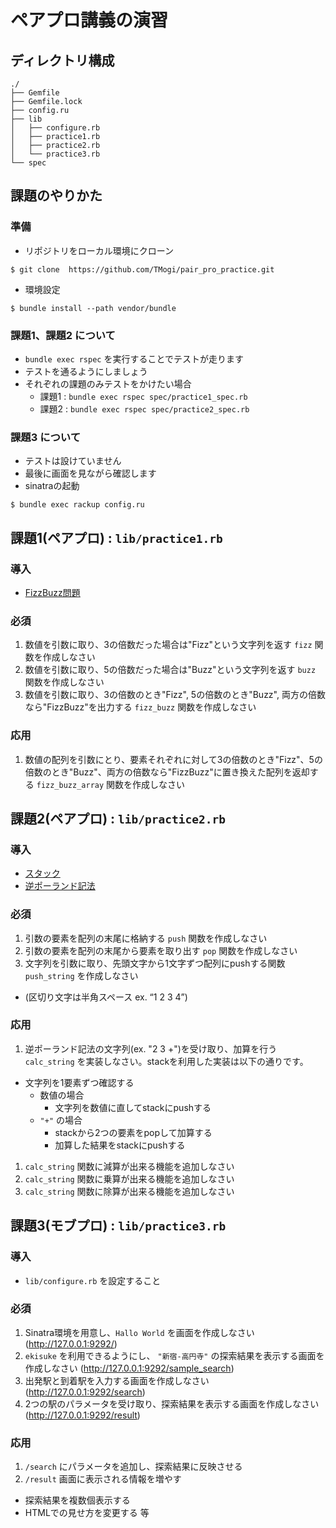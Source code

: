 # ペアプロ講義の演習

## ディレクトリ構成
```
./
├── Gemfile
├── Gemfile.lock
├── config.ru
├── lib
│   ├── configure.rb
│   ├── practice1.rb
│   ├── practice2.rb
│   └── practice3.rb
└── spec
```

## 課題のやりかた 
### 準備
+ リポジトリをローカル環境にクローン
```
$ git clone  https://github.com/TMogi/pair_pro_practice.git
```

+ 環境設定
```
$ bundle install --path vendor/bundle
```

### 課題1、課題2 について
+  `bundle exec rspec` を実行することでテストが走ります
+ テストを通るようにしましょう
+ それぞれの課題のみテストをかけたい場合
  + 課題1 : ` bundle exec rspec spec/practice1_spec.rb `
  + 課題2 : ` bundle exec rspec spec/practice2_spec.rb `

### 課題3 について
+ テストは設けていません
+ 最後に画面を見ながら確認します
+ sinatraの起動
```
$ bundle exec rackup config.ru 
```

## 課題1(ペアプロ) : `lib/practice1.rb`

### 導入
+ [FizzBuzz問題](https://ja.wikipedia.org/wiki/Fizz_Buzz)

### 必須
1. 数値を引数に取り、3の倍数だった場合は"Fizz"という文字列を返す `fizz` 関数を作成しなさい
1. 数値を引数に取り、5の倍数だった場合は"Buzz"という文字列を返す `buzz` 関数を作成しなさい
1. 数値を引数に取り、3の倍数のとき"Fizz", 5の倍数のとき"Buzz", 両方の倍数なら"FizzBuzz"を出力する `fizz_buzz` 関数を作成しなさい

### 応用
1. 数値の配列を引数にとり、要素それぞれに対して3の倍数のとき"Fizz"、5の倍数のとき"Buzz"、両方の倍数なら"FizzBuzz"に置き換えた配列を返却する `fizz_buzz_array` 関数を作成しなさい

## 課題2(ペアプロ) : `lib/practice2.rb`

### 導入
+ [スタック](https://ja.wikipedia.org/wiki/%E3%82%B9%E3%82%BF%E3%83%83%E3%82%AF)
+ [逆ポーランド記法](https://ja.wikipedia.org/wiki/%E9%80%86%E3%83%9D%E3%83%BC%E3%83%A9%E3%83%B3%E3%83%89%E8%A8%98%E6%B3%95)

### 必須
1. 引数の要素を配列の末尾に格納する `push` 関数を作成しなさい
1. 引数の要素を配列の末尾から要素を取り出す `pop` 関数を作成しなさい
1. 文字列を引数に取り、先頭文字から1文字ずつ配列にpushする関数 `push_string` を作成しなさい
  + (区切り文字は半角スペース ex. “1 2 3 4”)

### 応用
1. 逆ポーランド記法の文字列(ex. "2 3 +")を受け取り、加算を行う `calc_string` を実装しなさい。stackを利用した実装は以下の通りです。
  + 文字列を1要素ずつ確認する
    + 数値の場合
      + 文字列を数値に直してstackにpushする
    + `"+"` の場合
      + stackから2つの要素をpopして加算する
      + 加算した結果をstackにpushする

1. `calc_string` 関数に減算が出来る機能を追加しなさい
1. `calc_string` 関数に乗算が出来る機能を追加しなさい
1. `calc_string` 関数に除算が出来る機能を追加しなさい

## 課題3(モブプロ) : `lib/practice3.rb`

### 導入
+ `lib/configure.rb` を設定すること

### 必須
1. Sinatra環境を用意し、`Hallo World` を画面を作成しなさい (http://127.0.0.1:9292/)
1. `ekisuke` を利用できるようにし、 `"新宿-高円寺"` の探索結果を表示する画面を作成しなさい (http://127.0.0.1:9292/sample_search)
1. 出発駅と到着駅を入力する画面を作成しなさい (http://127.0.0.1:9292/search)
1. 2つの駅のパラメータを受け取り、探索結果を表示する画面を作成しなさい (http://127.0.0.1:9292/result)

### 応用
1. `/search` にパラメータを追加し、探索結果に反映させる
1. `/result` 画面に表示される情報を増やす
  + 探索結果を複数個表示する
  + HTMLでの見せ方を変更する 等
